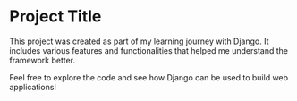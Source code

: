 # Project Title

This project was created as part of my learning journey with Django. It includes various features and functionalities that helped me understand the framework better.

Feel free to explore the code and see how Django can be used to build web applications!

